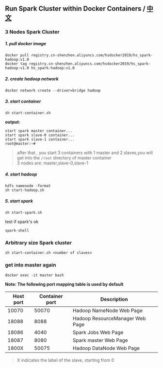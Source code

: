 ## Run Spark Cluster within Docker Containers / [中文](README-CN.md)

### 3 Nodes Spark Cluster

##### 1. pull docker image 
```
docker pull registry.cn-shenzhen.aliyuncs.com/hsdocker2019/hs_spark-hadoop:v1.0
docker tag registry.cn-shenzhen.aliyuncs.com/hsdocker2019/hs_spark-hadoop:v1.0 hs_spark-hadoop:v1.0
```

##### 2. create hadoop network

```
docker network create --driver=bridge hadoop
```

##### 3. start container

```
sh start-container.sh
```

**output:**
```
start spark master container...
start spark slave-0 container...
start spark slave-1 container...
root@master:~# 
```

>after that , you start 3 containers with 1 master and 2 slaves,you will get into the `/root` directory of master container  
>3 nodes are: master,slave-0,slave-1

##### 4. start hadoop
```
hdfs namenode -format
sh start-hadoop.sh
```

##### 5. start spark
```
sh start-spark.sh
```

test if spark's ok
```
spark-shell
```
### Arbitrary size Spark cluster
```
sh start-container.sh <number of slaves>
```

### get into master again
```
docker exec -it master bash
```

**Note: The following port mapping table is used by default**

Host port | Container port | Description
------| --- | ----
10070 | 50070 | Hadoop NameNode Web Page
18088 | 8088 | Hadoop ResourceManager Web Page
18086 | 4040 | Spark Jobs Web Page
18087 | 8080 | Spark master Web Page
1800X | 50075 | Hadoop DataNode Web Page

>X indicates the label of the slave, starting from 0